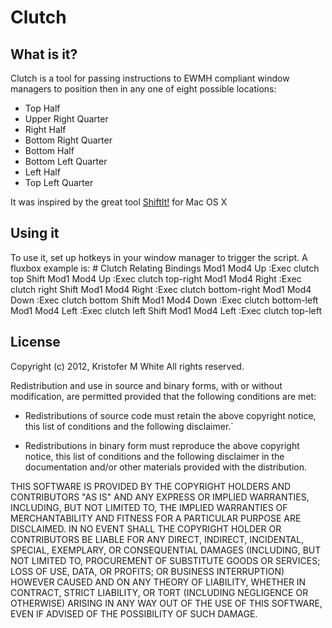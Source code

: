 # Clutch

## What is it?
Clutch is a tool for passing instructions to EWMH compliant window managers to position then in any one of eight possible locations:
 * Top Half
 * Upper Right Quarter
 * Right Half
 * Bottom Right Quarter
 * Bottom Half
 * Bottom Left Quarter
 * Left Half
 * Top Left Quarter

It was inspired by the great tool [ShiftIt!](https://github.com/fikovnik/ShiftIt) for Mac OS X

## Using it
To use it, set up hotkeys in your window manager to trigger the script. A fluxbox example is:
    # Clutch Relating Bindings
    Mod1 Mod4 Up :Exec clutch top
    Shift Mod1 Mod4 Up :Exec clutch top-right
    Mod1 Mod4 Right :Exec clutch right
    Shift Mod1 Mod4 Right :Exec clutch bottom-right
    Mod1 Mod4 Down :Exec clutch bottom
    Shift Mod1 Mod4 Down :Exec clutch bottom-left
    Mod1 Mod4 Left :Exec clutch left
    Shift Mod1 Mod4 Left :Exec clutch top-left

## License
Copyright (c) 2012, Kristofer M White
All rights reserved.

Redistribution and use in source and binary forms, with or without
modification, are permitted provided that the following conditions are
met:

 *  Redistributions of source code must retain the above copyright notice,
this list of conditions and the following disclaimer.`

 *  Redistributions in binary form must reproduce the above copyright
notice, this list of conditions and the following disclaimer in the
documentation and/or other materials provided with the distribution.

THIS SOFTWARE IS PROVIDED BY THE COPYRIGHT HOLDERS AND CONTRIBUTORS
"AS IS" AND ANY EXPRESS OR IMPLIED WARRANTIES, INCLUDING, BUT NOT LIMITED
TO, THE IMPLIED WARRANTIES OF MERCHANTABILITY AND FITNESS FOR A PARTICULAR
PURPOSE ARE DISCLAIMED. IN NO EVENT SHALL THE COPYRIGHT HOLDER OR
CONTRIBUTORS BE LIABLE FOR ANY DIRECT, INDIRECT, INCIDENTAL, SPECIAL,
EXEMPLARY, OR CONSEQUENTIAL DAMAGES (INCLUDING, BUT NOT LIMITED TO,
PROCUREMENT OF SUBSTITUTE GOODS OR SERVICES; LOSS OF USE, DATA, OR
PROFITS; OR BUSINESS INTERRUPTION) HOWEVER CAUSED AND ON ANY THEORY OF
LIABILITY, WHETHER IN CONTRACT, STRICT LIABILITY, OR TORT (INCLUDING
NEGLIGENCE OR OTHERWISE) ARISING IN ANY WAY OUT OF THE USE OF THIS
SOFTWARE, EVEN IF ADVISED OF THE POSSIBILITY OF SUCH DAMAGE.
